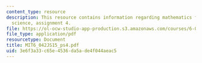 ```yaml
---
content_type: resource
description: This resource contains information regarding mathematics for computer
  science, assignment 4.
file: https://ol-ocw-studio-app-production.s3.amazonaws.com/courses/6-042j-mathematics-for-computer-science-spring-2015/3e6f3a33c65e4536da5ade4f044aeac5_MIT6_042JS15_ps4.pdf
file_type: application/pdf
resourcetype: Document
title: MIT6_042JS15_ps4.pdf
uid: 3e6f3a33-c65e-4536-da5a-de4f044aeac5
---
```

